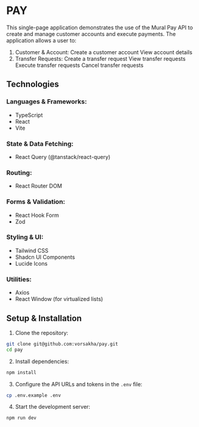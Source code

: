 # PAY

This single-page application demonstrates the use of the Mural Pay API to create and manage customer accounts and execute payments. The application allows a user to:

1. Customer & Account:
  Create a customer account
  View account details
1. Transfer Requests:
  Create a transfer request
  View transfer requests
  Execute transfer requests
  Cancel transfer requests

## Technologies
### Languages & Frameworks:

- TypeScript
- React
- Vite

### State & Data Fetching:

- React Query (@tanstack/react-query)

### Routing:

- React Router DOM

### Forms & Validation:

- React Hook Form
- Zod

### Styling & UI:

- Tailwind CSS
- Shadcn UI Components
- Lucide Icons

### Utilities:

- Axios
- React Window (for virtualized lists)

## Setup & Installation

1. Clone the repository:

```bash
git clone git@github.com:vorsakha/pay.git
cd pay
```

2. Install dependencies:

```bash
npm install
```

3. Configure the API URLs and tokens in the `.env` file:

```bash
cp .env.example .env
```

4. Start the development server:
  
```bash
npm run dev
```